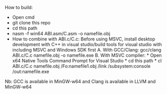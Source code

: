How to build:
- Open cmd
- git clone this repo
- cd this path
- nasm -f win64 ABI.asm/C.asm -o namefile.obj
- How to combine with ABI.c/C.c:
   Before using MSVC, install desktop development with C++ in visual studio/build tools for visual studio with including MSVC and Windows SDK first
   A. With GCC/Clang:
      gcc/clang ABI.c/C.c namefile.obj -o namefile.exe
   B. With MSVC compiler:
      * Open x64 Native Tools Command Prompt for Visual Studio
      * cd this path
      * cl ABI.c/C.c namefile.obj /Fo:namefile1.obj /link /subsystem:console /out:namefile.exe

Nb: GCC is available in MinGW-w64 and Clang is available in LLVM and MinGW-w64

